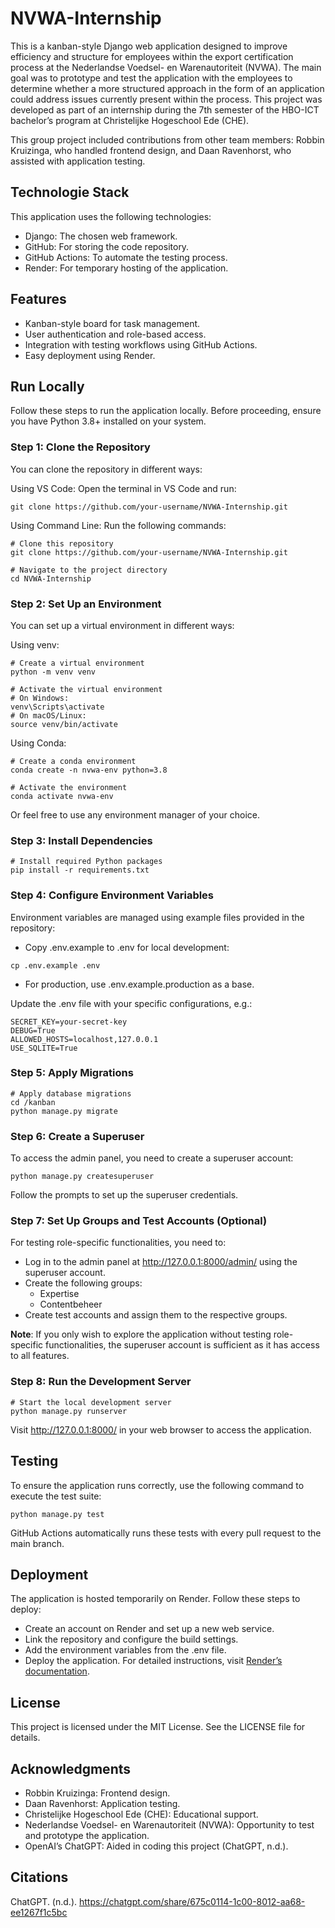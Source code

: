 # NVWA-Internship
This is a kanban-style Django web application designed to improve efficiency and structure for employees within the export certification process at the Nederlandse Voedsel- en Warenautoriteit (NVWA). The main goal was to prototype and test the application with the employees to determine whether a more structured approach in the form of an application could address issues currently present within the process. This project was developed as part of an internship during the 7th semester of the HBO-ICT bachelor’s program at Christelijke Hogeschool Ede (CHE).

This group project included contributions from other team members: Robbin Kruizinga, who handled frontend design, and Daan Ravenhorst, who assisted with application testing.

## Technologie Stack
This application uses the following technologies:
- Django: The chosen web framework.
- GitHub: For storing the code repository.
- GitHub Actions: To automate the testing process.
- Render: For temporary hosting of the application.

## Features
- Kanban-style board for task management.
- User authentication and role-based access.
- Integration with testing workflows using GitHub Actions.
- Easy deployment using Render.

## Run Locally
Follow these steps to run the application locally. Before proceeding, ensure you have Python 3.8+ installed on your system.

### Step 1: Clone the Repository
You can clone the repository in different ways:

Using VS Code: Open the terminal in VS Code and run:

```
git clone https://github.com/your-username/NVWA-Internship.git
```
Using Command Line: Run the following commands:
```
# Clone this repository
git clone https://github.com/your-username/NVWA-Internship.git

# Navigate to the project directory
cd NVWA-Internship
```

### Step 2: Set Up an Environment
You can set up a virtual environment in different ways:

Using venv:
```
# Create a virtual environment
python -m venv venv

# Activate the virtual environment
# On Windows:
venv\Scripts\activate
# On macOS/Linux:
source venv/bin/activate
```
Using Conda:
```
# Create a conda environment
conda create -n nvwa-env python=3.8

# Activate the environment
conda activate nvwa-env
```
Or feel free to use any environment manager of your choice.

### Step 3: Install Dependencies
```
# Install required Python packages
pip install -r requirements.txt
```

### Step 4: Configure Environment Variables
Environment variables are managed using example files provided in the repository:

- Copy .env.example to .env for local development:
```
cp .env.example .env
```
- For production, use .env.example.production as a base.

Update the .env file with your specific configurations, e.g.:
```
SECRET_KEY=your-secret-key
DEBUG=True
ALLOWED_HOSTS=localhost,127.0.0.1
USE_SQLITE=True
```
### Step 5: Apply Migrations
```
# Apply database migrations
cd /kanban
python manage.py migrate
```

### Step 6: Create a Superuser
To access the admin panel, you need to create a superuser account:
```
python manage.py createsuperuser
```
Follow the prompts to set up the superuser credentials.

### Step 7: Set Up Groups and Test Accounts (Optional)
For testing role-specific functionalities, you need to:

- Log in to the admin panel at http://127.0.0.1:8000/admin/ using the superuser account.
- Create the following groups:
    - Expertise
    - Contentbeheer
- Create test accounts and assign them to the respective groups.

**Note**: If you only wish to explore the application without testing role-specific functionalities, the superuser account is sufficient as it has access to all features.

### Step 8: Run the Development Server
```
# Start the local development server
python manage.py runserver
```
Visit http://127.0.0.1:8000/ in your web browser to access the application.

## Testing
To ensure the application runs correctly, use the following command to execute the test suite:
```
python manage.py test
```
GitHub Actions automatically runs these tests with every pull request to the main branch.

## Deployment
The application is hosted temporarily on Render. Follow these steps to deploy:
- Create an account on Render and set up a new web service.
- Link the repository and configure the build settings.
- Add the environment variables from the .env file.
- Deploy the application.
For detailed instructions, visit [Render’s documentation](https://render.com/docs/deploy-django).

## License
This project is licensed under the MIT License. See the LICENSE file for details.

## Acknowledgments
- Robbin Kruizinga: Frontend design.
- Daan Ravenhorst: Application testing.
- Christelijke Hogeschool Ede (CHE): Educational support.
- Nederlandse Voedsel- en Warenautoriteit (NVWA): Opportunity to test and prototype the application.
- OpenAI’s ChatGPT: Aided in coding this project (ChatGPT, n.d.).

## Citations
ChatGPT. (n.d.). https://chatgpt.com/share/675c0114-1c00-8012-aa68-ee1267f1c5bc
